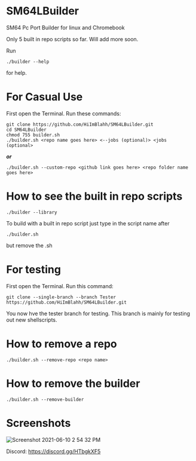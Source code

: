 # SM64LBuilder
SM64 Pc Port Builder for linux and Chromebook

Only 5 built in repo scripts so far. Will add more soon.

Run
```
./builder --help
```
for help.

# For Casual Use
First open the Terminal. Run these commands:
```
git clone https://github.com/HiImBlahh/SM64LBuilder.git
cd SM64LBuilder
chmod 755 builder.sh
./builder.sh <repo name goes here> <--jobs (optional)> <jobs (optional>
```
***or***
```
./builder.sh --custom-repo <github link goes here> <repo folder name goes here>
```
# How to see the built in repo scripts
```
./builder --library
```
To build with a built in repo script just type in the script name after
```
./builder.sh
```
but remove the .sh
# For testing
First open the Terminal. Run this command:
```
git clone --single-branch --branch Tester https://github.com/HiImBlahh/SM64LBuilder.git
```
You now hve the tester branch for testing. This branch is mainly for testing out new shellscripts.

# How to remove a repo
```
./builder.sh --remove-repo <repo name>
```

# How to remove the builder
```
./builder.sh --remove-builder
```
# Screenshots


![Screenshot 2021-06-10 2 54 32 PM](https://user-images.githubusercontent.com/78574005/121602274-e9b72400-c9fb-11eb-80e7-bb1fc4964a55.png)

Discord: https://discord.gg/HTbgkXF5
